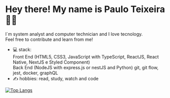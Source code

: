 # Hey there! My name is Paulo Teixeira :man_technologist:

I´m system analyst and computer technician and I love tecnology.  
Feel free to contribute and learn from me!

- 💻 stack:   
        Front End (HTML5, CSS3, JavaScript with TypeScript, ReactJS, React Native, NextJS e Styled Component)  
        Back End (NodeJS with express.js or nestJS and Python) 
        git, git flow, jest, docker, graphQL
- ✍ hobbies: read, study, watch and code

[![Top Langs](https://github-readme-stats.vercel.app/api/top-langs/?username=pauloteixeira01&layout=compact)](https://github.com/pauloteixeira01/github-readme-stats)


<!--
[![Top Langs](https://github-readme-stats.vercel.app/api/top-langs/?username=pauloteixeira01&layout=compact)](https://github.com/pauloteixeira01/github-readme-stats)
**pauloteixeira01/pauloteixeira01** is a ✨ _special_ ✨ repository because its `README.md` (this file) appears on your GitHub profile.

Here are some ideas to get you started:

- 🔭 I’m currently working on ...
- 🌱 I’m currently learning ...
- 👯 I’m looking to collaborate on ...
- 🤔 I’m looking for help with ...
- 💬 Ask me about ...
- 📫 How to reach me: ...
- 😄 Pronouns: ...
- ⚡ Fun fact: ...
-->

